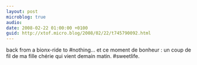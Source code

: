 ```yaml
---
layout: post
microblog: true
audio: 
date: 2008-02-22 01:00:00 +0100
guid: http://xtof.micro.blog/2008/02/22/t745790092.html
---
```

back from a bionx-ride to #nothing... et ce moment de bonheur : un coup de fil de ma fille chérie qui vient demain matin. #sweetlife.
